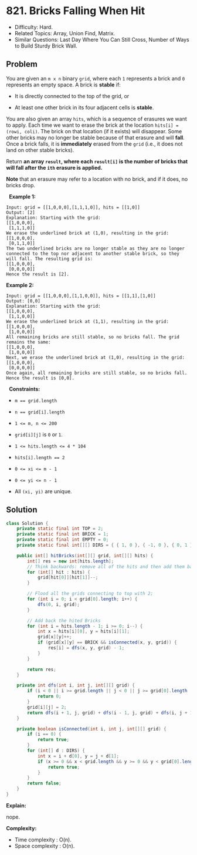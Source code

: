 # 821. Bricks Falling When Hit

- Difficulty: Hard.
- Related Topics: Array, Union Find, Matrix.
- Similar Questions: Last Day Where You Can Still Cross, Number of Ways to Build Sturdy Brick Wall.

## Problem

You are given an ```m x n``` binary ```grid```, where each ```1``` represents a brick and ```0``` represents an empty space. A brick is **stable** if:


	
- It is directly connected to the top of the grid, or
	
- At least one other brick in its four adjacent cells is **stable**.


You are also given an array ```hits```, which is a sequence of erasures we want to apply. Each time we want to erase the brick at the location ```hits[i] = (rowi, coli)```. The brick on that location (if it exists) will disappear. Some other bricks may no longer be stable because of that erasure and will **fall**. Once a brick falls, it is **immediately** erased from the ```grid``` (i.e., it does not land on other stable bricks).

Return **an array **```result```**, where each **```result[i]```** is the number of bricks that will **fall** after the **```ith```** erasure is applied.**

**Note** that an erasure may refer to a location with no brick, and if it does, no bricks drop.

 
**Example 1:**

```
Input: grid = [[1,0,0,0],[1,1,1,0]], hits = [[1,0]]
Output: [2]
Explanation: Starting with the grid:
[[1,0,0,0],
 [1,1,1,0]]
We erase the underlined brick at (1,0), resulting in the grid:
[[1,0,0,0],
 [0,1,1,0]]
The two underlined bricks are no longer stable as they are no longer connected to the top nor adjacent to another stable brick, so they will fall. The resulting grid is:
[[1,0,0,0],
 [0,0,0,0]]
Hence the result is [2].
```

**Example 2:**

```
Input: grid = [[1,0,0,0],[1,1,0,0]], hits = [[1,1],[1,0]]
Output: [0,0]
Explanation: Starting with the grid:
[[1,0,0,0],
 [1,1,0,0]]
We erase the underlined brick at (1,1), resulting in the grid:
[[1,0,0,0],
 [1,0,0,0]]
All remaining bricks are still stable, so no bricks fall. The grid remains the same:
[[1,0,0,0],
 [1,0,0,0]]
Next, we erase the underlined brick at (1,0), resulting in the grid:
[[1,0,0,0],
 [0,0,0,0]]
Once again, all remaining bricks are still stable, so no bricks fall.
Hence the result is [0,0].
```

 
**Constraints:**


	
- ```m == grid.length```
	
- ```n == grid[i].length```
	
- ```1 <= m, n <= 200```
	
- ```grid[i][j]``` is ```0``` or ```1```.
	
- ```1 <= hits.length <= 4 * 104```
	
- ```hits[i].length == 2```
	
- ```0 <= xi <= m - 1```
	
- ```0 <= yi <= n - 1```
	
- All ```(xi, yi)``` are unique.



## Solution

```java
class Solution {
	private static final int TOP = 2;
	private static final int BRICK = 1;
	private static final int EMPTY = 0;
	private static final int[][] DIRS = { { 1, 0 }, { -1, 0 }, { 0, 1 }, { 0, -1 } };

	public int[] hitBricks(int[][] grid, int[][] hits) {
		int[] res = new int[hits.length];
		// Think backwards: remove all of the hits and then add them back;
		for (int[] hit : hits) {
			grid[hit[0]][hit[1]]--;
		}

		// Flood all the grids connecting to top with 2;
		for (int i = 0; i < grid[0].length; i++) {
			dfs(0, i, grid);
		}

		// Add back the hited Bricks
		for (int i = hits.length - 1; i >= 0; i--) {
			int x = hits[i][0], y = hits[i][1];
			grid[x][y]++;
			if (grid[x][y] == BRICK && isConnected(x, y, grid)) {
				res[i] = dfs(x, y, grid) - 1;
			}
		}

		return res;
	}

	private int dfs(int i, int j, int[][] grid) {
		if (i < 0 || i >= grid.length || j < 0 || j >= grid[0].length || grid[i][j] != BRICK) {
			return 0;
		}
		grid[i][j] = 2;
		return dfs(i + 1, j, grid) + dfs(i - 1, j, grid) + dfs(i, j + 1, grid) + dfs(i, j - 1, grid) + 1;
	}

	private boolean isConnected(int i, int j, int[][] grid) {
		if (i == 0) {
			return true;
		}
		for (int[] d : DIRS) {
			int x = i + d[0], y = j + d[1];
			if (x >= 0 && x < grid.length && y >= 0 && y < grid[0].length && grid[x][y] == TOP) {
				return true;
			}
		}
		return false;
	}
}
```

**Explain:**

nope.

**Complexity:**

* Time complexity : O(n).
* Space complexity : O(n).
